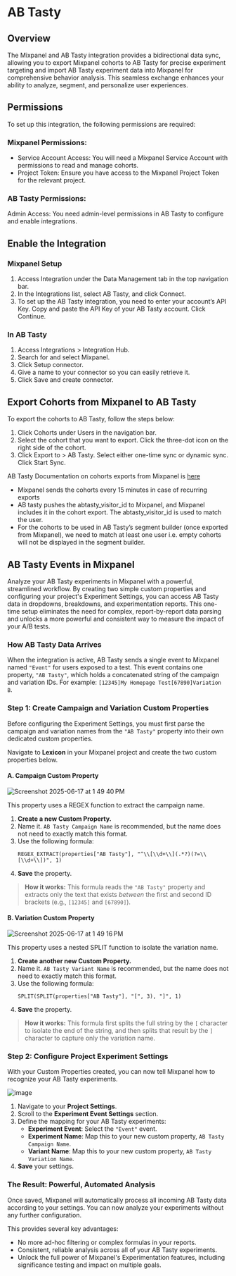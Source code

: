 # AB Tasty


## Overview

The Mixpanel and AB Tasty integration provides a bidirectional data sync, allowing you to export Mixpanel cohorts to AB Tasty for precise experiment targeting and import AB Tasty experiment data into Mixpanel for comprehensive behavior analysis. This seamless exchange enhances your ability to analyze, segment, and personalize user experiences.

## Permissions

To set up this integration, the following permissions are required:

### Mixpanel Permissions:

- Service Account Access: You will need a Mixpanel Service Account with permissions to read and manage cohorts.
- Project Token: Ensure you have access to the Mixpanel Project Token for the relevant project.

### AB Tasty Permissions:

Admin Access: You need admin-level permissions in AB Tasty to configure and enable integrations.

## Enable the Integration

### Mixpanel Setup

1. Access Integration under the Data Management tab in the top navigation bar.
2. In the Integrations list, select AB Tasty, and click Connect.
3. To set up the AB Tasty integration, you need to enter your account’s API Key. Copy and paste the API Key of your AB Tasty account. Click Continue.



### In AB Tasty

1. Access Integrations > Integration Hub.
2. Search for and select Mixpanel.
3. Click Setup connector.
4. Give a name to your connector so you can easily retrieve it.
5. Click Save and create connector.

## Export Cohorts from Mixpanel to AB Tasty

To export the cohorts to AB Tasty, follow the steps below:

1. Click Cohorts under Users in the navigation bar.
2. Select the cohort that you want to export. Click the three-dot icon on the right side of the cohort.
3. Click Export to > AB Tasty. Select either one-time sync or dynamic sync. Click Start Sync.

AB Tasty Documentation on cohorts exports from Mixpanel is [here](https://support.abtasty.com/hc/en-us/articles/7305491216924-Mixpanel)

- Mixpanel sends the cohorts every 15 minutes in case of recurring exports
- AB tasty pushes the abtasty_visitor_id to Mixpanel, and Mixpanel includes it in the cohort export. The abtasty_visitor_id is used to match the user.
- For the cohorts to be used in AB Tasty’s segment builder (once exported from Mixpanel), we need to match at least one user i.e. empty cohorts will not be displayed in the segment builder.


## AB Tasty Events in Mixpanel

Analyze your AB Tasty experiments in Mixpanel with a powerful, streamlined workflow. By creating two simple custom properties and configuring your project's Experiment Settings, you can access AB Tasty data in dropdowns, breakdowns, and experimentation reports. This one-time setup eliminates the need for complex, report-by-report data parsing and unlocks a more powerful and consistent way to measure the impact of your A/B tests.

### How AB Tasty Data Arrives

When the integration is active, AB Tasty sends a single event to Mixpanel named `"Event"` for users exposed to a test. This event contains one property, `"AB Tasty"`, which holds a concatenated string of the campaign and variation IDs. For example: `[12345]My Homepage Test[67890]Variation B`.

### Step 1: Create Campaign and Variation Custom Properties

Before configuring the Experiment Settings, you must first parse the campaign and variation names from the `"AB Tasty"` property into their own dedicated custom properties.

Navigate to **Lexicon** in your Mixpanel project and create the two custom properties below.

#### A. Campaign Custom Property
![Screenshot 2025-06-17 at 1 49 40 PM](https://github.com/user-attachments/assets/add85567-80d5-4a11-b05c-0934a5365b28)

This property uses a REGEX function to extract the campaign name.

1.  **Create a new Custom Property.**
2.  Name it. `AB Tasty Campaign Name` is recommended, but the name does not need to exactly match this format.
3.  Use the following formula:
    ```
    REGEX_EXTRACT(properties["AB Tasty"], "^\\[\\d+\\](.*?)(?=\\[\\d+\\])", 1)
    ```
4.  **Save** the property.

> **How it works:** This formula reads the `"AB Tasty"` property and extracts only the text that exists *between* the first and second ID brackets (e.g., `[12345]` and `[67890]`).

#### B. Variation Custom Property
![Screenshot 2025-06-17 at 1 49 16 PM](https://github.com/user-attachments/assets/fd48158a-a436-48bc-9d2b-f4cb9931f2e6)

This property uses a nested SPLIT function to isolate the variation name.

1.  **Create another new Custom Property.**
2.  Name it. `AB Tasty Variant Name` is recommended, but the name does not need to exactly match this format.
3.  Use the following formula:
    ```
    SPLIT(SPLIT(properties["AB Tasty"], "[", 3), "]", 1)
    ```
4.  **Save** the property.

> **How it works:** This formula first splits the full string by the `[` character to isolate the end of the string, and then splits that result by the `]` character to capture only the variation name.

### Step 2: Configure Project Experiment Settings

With your Custom Properties created, you can now tell Mixpanel how to recognize your AB Tasty experiments.

![image](https://github.com/user-attachments/assets/4384ed79-79d8-4035-8ffe-35550a0835e1)

1.  Navigate to your **Project Settings**.
2.  Scroll to the **Experiment Event Settings** section.
3.  Define the mapping for your AB Tasty experiments:
    * **Experiment Event**: Select the `"Event"` event.
    * **Experiment Name**: Map this to your new custom property, `AB Tasty Campaign Name`.
    * **Variant Name**: Map this to your new custom property, `AB Tasty Variation Name`.
4.  **Save** your settings.

### The Result: Powerful, Automated Analysis

Once saved, Mixpanel will automatically process all incoming AB Tasty data according to your settings. You can now analyze your experiments without any further configuration.

This provides several key advantages:
* No more ad-hoc filtering or complex formulas in your reports.
* Consistent, reliable analysis across all of your AB Tasty experiments.
* Unlock the full power of Mixpanel's Experimentation features, including significance testing and impact on multiple goals.
